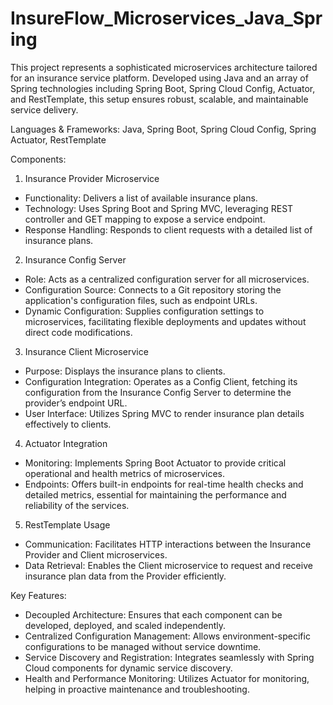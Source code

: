 # InsureFlow_Microservices_Java_Spring

This project represents a sophisticated microservices architecture tailored for an insurance service platform. Developed using Java and an array of Spring technologies including Spring Boot, Spring Cloud Config, Actuator, and RestTemplate, this setup ensures robust, scalable, and maintainable service delivery.

Languages & Frameworks: Java, Spring Boot, Spring Cloud Config, Spring Actuator, RestTemplate

Components:
1. Insurance Provider Microservice
- Functionality: Delivers a list of available insurance plans.
- Technology: Uses Spring Boot and Spring MVC, leveraging REST controller and GET mapping to expose a service endpoint.
- Response Handling: Responds to client requests with a detailed list of insurance plans.
2. Insurance Config Server
- Role: Acts as a centralized configuration server for all microservices.
- Configuration Source: Connects to a Git repository storing the application's configuration files, such as endpoint URLs.
- Dynamic Configuration: Supplies configuration settings to microservices, facilitating flexible deployments and updates without direct code modifications.
3. Insurance Client Microservice
- Purpose: Displays the insurance plans to clients.
- Configuration Integration: Operates as a Config Client, fetching its configuration from the Insurance Config Server to determine the provider’s endpoint URL.
- User Interface: Utilizes Spring MVC to render insurance plan details effectively to clients.
4. Actuator Integration
- Monitoring: Implements Spring Boot Actuator to provide critical operational and health metrics of microservices.
- Endpoints: Offers built-in endpoints for real-time health checks and detailed metrics, essential for maintaining the performance and reliability of the services.
5. RestTemplate Usage
- Communication: Facilitates HTTP interactions between the Insurance Provider and Client microservices.
- Data Retrieval: Enables the Client microservice to request and receive insurance plan data from the Provider efficiently.
  
Key Features:
- Decoupled Architecture: Ensures that each component can be developed, deployed, and scaled independently.
- Centralized Configuration Management: Allows environment-specific configurations to be managed without service downtime.
- Service Discovery and Registration: Integrates seamlessly with Spring Cloud components for dynamic service discovery.
- Health and Performance Monitoring: Utilizes Actuator for monitoring, helping in proactive maintenance and troubleshooting.

